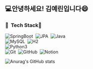 ## 💻안녕하세요! 김예린입니다😄
### 🌱 &nbsp;Tech Stack🌱
![SpringBoot](https://img.shields.io/badge/-SpringBoot-05122A?style=flat&logo=springboot)&nbsp;
![JPA](https://img.shields.io/badge/-JPA-05122A?style=flat&logo=jpa)&nbsp;
![Java](https://img.shields.io/badge/-Java-05122A?style=flat&logo=java)&nbsp;\
![MySQL](https://img.shields.io/badge/-MySQL-05122A?style=flat&logo=mysql)&nbsp;
![H2](https://img.shields.io/badge/-H2-05122A?style=flat&logo=h2)&nbsp;\
![Python3](https://img.shields.io/badge/-Python-05122A?style=flat&logo=python)&nbsp;\
![Git](https://img.shields.io/badge/-Git-05122A?style=flat&logo=git)&nbsp;
![GitHub](https://img.shields.io/badge/-GitHub-05122A?style=flat&logo=github)&nbsp;
![Notion](https://img.shields.io/badge/-Notion-05122A?style=flat&logo=Notion)&nbsp;

![Anurag's GitHub stats](https://github-readme-stats.vercel.app/api?username=yerin1198&theme=synthwave&show_icons=true)
